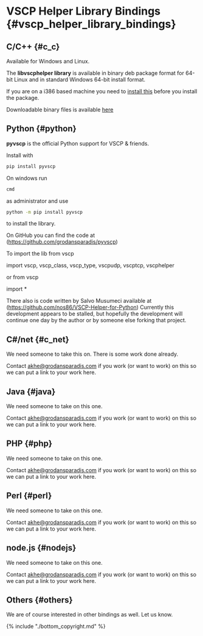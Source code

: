 # VSCP Helper Library Bindings {#vscp_helper_library_bindings}

## C/C++ {#c_c}

Available for Windows and Linux.

The **libvscphelper library** is available in binary deb package format for 64-bit Linux and in standard Windows 64-bit install format.

 If you are on a i386 based machine you need to [install this](https://debian.pkgs.org/9/debian-main-i386/libwxbase3.0-0v5_3.0.2+dfsg-4_i386.deb.html) before you install the package.

 Downloadable binary files is available [here](https://www.vscp.org/downloads/vscphelper)

## Python {#python}

**pyvscp** is the official Python support for VSCP & friends. 

Install with

```bash
pip install pyvscp
```

On windows run 

```bash
cmd
```

as administrator and use

```bash
python -m pip install pyvscp
```

to install the library.

On GitHub you can find the code at (https://github.com/grodansparadis/pyvscp)

To import the lib from vscp 

import vscp, vscp_class, vscp_type, vscpudp, vscptcp, vscphelper 

or from vscp 

import *

There also is code written by Salvo Musumeci available at (https://github.com/nos86/VSCP-Helper-for-Python) Currently this development appears to be stalled, but hopefully the development will continue one day by the author or by someone else forking that project.

## C\#/net {#c_net}

 We need someone to take this on. There is some work done already.

 Contact [akhe@grodansparadis.com](mailto:akhe@grodansparadis.com) if you work (or want to work) on this so we can put a link to your work here.

## Java {#java}

 We need someone to take on this one.

 Contact [akhe@grodansparadis.com](mailto:akhe@grodansparadis.com) if you work \(or want to work\) on this so we can put a link to your work here.

## PHP {#php}

 We need someone to take on this one.

 Contact [akhe@grodansparadis.com](mailto:akhe@grodansparadis.com) if you work \(or want to work\) on this so we can put a link to your work here.

## Perl {#perl}

 We need someone to take on this one.

 Contact [akhe@grodansparadis.com](mailto:akhe@grodansparadis.com) if you work \(or want to work\) on this so we can  put a link to your work here.

## node.js {#nodejs}

 We need someone to take on this one.

 Contact [akhe@grodansparadis.com](mailto:akhe@grodansparadis.com) if you work \(or want to work\) on this so we can put a link to your work here.

## Others {#others}

We are of course interested in other bindings as well. Let us know.




{% include "./bottom_copyright.md" %}